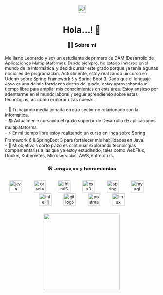 ###

<div align="center">
  <img src="https://img.shields.io/static/v1?message=LinkedIn&logo=linkedin&label=&color=0077B5&logoColor=&labelColor=&style=for-the-badge" height="25" alt="linkedin logo"  />
</div>

###

<h1 align="center">Hola...! 👋</h1>

###

<h3 align="center">👩‍💻  Sobre mi</h3>

###

<p align="left">Me llamo Leonardo y soy un estudiante de primero de DAM (Desarrollo de Aplicaciones Multiplataforma). Desde siempre, he estado inmerso en el mundo de la informática, y decidí cursar este grado porque ya tenía algunas nociones de programación. Actualmente, estoy realizando un curso en Udemy sobre Spring Framework 6 y Spring Boot 3. Dado que el lenguaje Java es una de mis fortalezas dentro del grado, estoy aprovechando mi tiempo libre para ampliar mis conocimientos en esta área. Estoy ansioso por adentrarme en el mundo laboral y seguir aprendiendo sobre estas tecnologías, así como explorar otras nuevas.<br><br>- 🔭 Trabajando media jornada en otro sector no relacionado con la informática.<br>- 📚 Actualmente cursando el grado superior de Desarrollo de aplicaciones multiplataforma.<br>- ⚡ En mi tiempo libre estoy realizando un curso en línea sobre Spring Framework 6 & SpringBoot 3 para fortalecer mis habilidades en Java.<br>- 🔨 Mi objetivo a corto plazo es continuar explorando tecnologías complementarias a las que ya estoy estudiando, tales como WebFlux, Docker, Kubernetes, Microservicios, AWS, entre otras.</p>

###

<h3 align="center">🛠 Lenguajes y herramientas</h3>

###

<div align="center">
  <img src="https://cdn.jsdelivr.net/gh/devicons/devicon/icons/java/java-original.svg" height="40" alt="java logo"  />
  <img width="32" />
  <img src="https://cdn.jsdelivr.net/gh/devicons/devicon/icons/oracle/oracle-original.svg" height="40" alt="oracle logo"  />
  <img width="32" />
  <img src="https://cdn.jsdelivr.net/gh/devicons/devicon/icons/html5/html5-original.svg" height="40" alt="html5 logo"  />
  <img width="32" />
  <img src="https://cdn.jsdelivr.net/gh/devicons/devicon/icons/css3/css3-original.svg" height="40" alt="css3 logo"  />
  <img width="32" />
  <img src="https://cdn.jsdelivr.net/gh/devicons/devicon/icons/spring/spring-original.svg" height="40" alt="spring logo"  />
  <img width="32" />
  <img src="https://cdn.jsdelivr.net/gh/devicons/devicon/icons/mysql/mysql-original.svg" height="40" alt="mysql logo"  />
  <img width="32" />
  <img src="https://cdn.jsdelivr.net/gh/devicons/devicon/icons/intellij/intellij-original.svg" height="40" alt="intellij logo"  />
  <img width="32" />
  <img src="https://cdn.simpleicons.org/git/F05032" height="40" alt="git logo"  />
  <img width="32" />
  <img src="https://cdn.simpleicons.org/postman/FF6C37" height="40" alt="postman logo"  />
  <img width="32" />
  <img src="https://skillicons.dev/icons?i=linux" height="40" alt="linux logo"  />
</div>

###

<div align="center">
  <img height="250" src="https://github.com/lermns/lermns/assets/123558234/340645e8-ba89-4539-9863-fa4053cf86e1"  />
</div>

###
